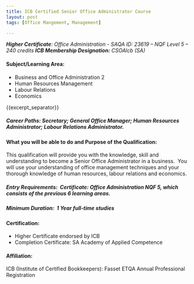 ```yaml
---
title: ICB Certified Senior Office Administrator Course
layout: post
tags: [Office Mangement, Management]

---
```

<address><strong>Higher Certificate</strong>: Office Administration - SAQA ID: 23619 – NQF Level 5 – 240 credits
<strong>ICB Membership Designation:</strong> CSOAlcb (SA)</address>
<h4><b>Subject/Learning Area:</b></h4>
<ul>
	<li>Business and Office Administration 2</li>
	<li>Human Resources Management</li>
	<li>Labour Relations</li>
	<li>Economics</li>
</ul>

{{excerpt_separator}}

<h5><b>Career Paths:</b> Secretary; General Office Manager; Human Resources Administrator; Labour Relations Administrator.</h5>
<h4><b>What you will be able to do and Purpose of the Qualification:</b></h4>
This qualification will provide you with the knowledge, skill and understanding to become a Senior Office Administrator in a business.  You will use your understanding of office management techniques and your thorough knowledge of human resources, labour relations and economics.
<h5><b>Entry Requirements</b>:  Certificate: Office Administration NQF 5, which consists of the previous 6 learning areas.</h5>
<h5><b>Minimum Duration:</b>  1 Year full-time studies</h5>
<h4><b>Certification:</b></h4>
<ul>
	<li>Higher Certificate endorsed by ICB</li>
	<li>Completion Certificate: SA Academy of Applied Competence</li>
</ul>
<h4><b>Affiliation:</b></h4>
ICB (Institute of Certified Bookkeepers): Fasset ETQA
Annual Professional Registration